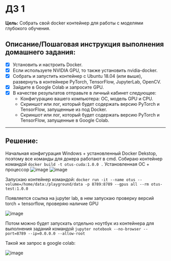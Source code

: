 # ДЗ 1
**Цель:**
Собрать свой docker контейнер для работы с моделями глубокого обучения.

## Описание/Пошаговая инструкция выполнения домашнего задания:

- [x] Установить и настроить Docker.
- [x] Если используете NVIDIA GPU, то также установить nvidia-docker.
- [x] Собрать и запустить контейнер с Ubuntu 18.04 (или выше), развернуть в контейнере PyTorch, TensorFlow, JupyterLab, OpenCV.
- [x] Зайдите в Google Colab и запросите GPU.
- [x] В качестве результатов отправьте в личный кабинет следующее:
  - Конфигурацию вашего компьютера: ОС, модель GPU и CPU.
  - Скриншот или лог, который будет содержать версию PyTorch и TensorFlow, запущенные из под Docker.
  - Скриншот или лог, который будет содержать версию PyTorch и TensorFlow, запущенные в Google Colab.
<hr>

## Решение:
Начальная конфигурация Windows + установленный Docker Dekstop, поэтому все команды для докера работают в cmd. Собираю контейнер командой ```docker build -t otus-cuda:1.0.0 .``` 
Установленная ОС + процессор
![image](https://github.com/shakhovak/CV_OTUS_course/assets/89096305/a3516f1b-4e15-4b4b-9663-38eeb1634979)
![image](https://github.com/shakhovak/CV_OTUS_course/assets/89096305/a9644f81-3642-4845-b3fd-f84e9be7dc43)

Запускаю контейнер командой:  ```docker run -it --name otus --volume=/home/data:/playground/data -p 8789:8789 --gpus all --rm otus-test:1.0.0```

Появляется ссылка на jupyter lab, в нем запускаю проверку версий torch + tensorflow, проверяю наличие GPU

![image](https://github.com/shakhovak/CV_OTUS_course/assets/89096305/0fee1462-af89-45e9-87c4-6cf5982b9ed8)

Потом можно будет запускать отдельно ноутбук из контейнера для выполнения заданий командой ```jupyter notebook --no-browser --port=8789 --ip=0.0.0.0 --allow-root```

Такой же запрос в  google colab:

![image](https://github.com/shakhovak/CV_OTUS_course/assets/89096305/9f8177ff-10bf-42b6-b1d9-34f6b20ddfe2)



